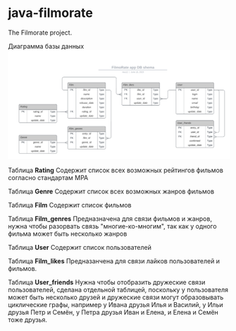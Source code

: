 # java-filmorate
The Filmorate project. 


Диаграмма базы данных
![Database ER diagram](misc/db_er_schema.png)

Таблица **Rating**
Содержит список всех возможных рейтингов фильмов согласно стандартам MPA

Таблица **Genre**
Содержит список всех возможных жанров фильмов

Таблица **Film**
Содержит список фильмов

Таблица **Film_genres**
Предназначена для связи фильмов и жанров, нужна чтобы разорвать связь "многие-ко-многим", так как у одного фильма может быть несколько жанров

Таблица **User**
Содержит список пользователей

Таблица **Film_likes**
Предназанчена для связи лайков пользователей и фильмов. 

Таблица **User_friends**
Нужна чтобы отобразить дружеские связи пользователей, сделана отдельной таблицей, поскольку у пользователя может быть несколько друзей и дружеские связи могут образовывать циклические графы, например у Ивана друзья Илья и Василий, у Ильи друзья Петр и Семён, у Петра друзья Иван и Елена, и Елена и Семён тоже друзья.  
